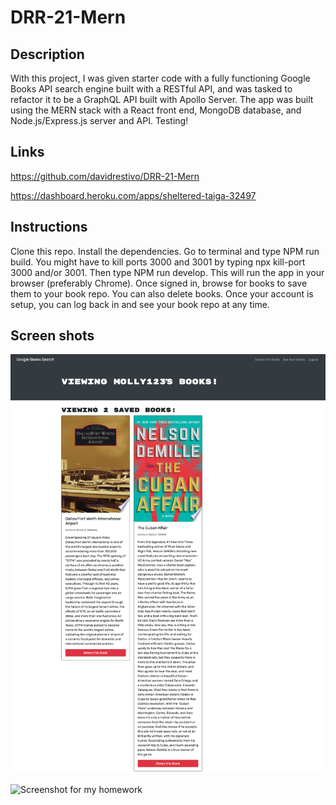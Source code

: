 # DRR-21-Mern

## Description

With this project, I was given starter code with a fully functioning Google Books API search engine built with a RESTful API, and was tasked to refactor it to be a GraphQL API built with Apollo Server. The app was built using the MERN stack with a React front end, MongoDB database, and Node.js/Express.js server and API. Testing!

## Links

https://github.com/davidrestivo/DRR-21-Mern

https://dashboard.heroku.com/apps/sheltered-taiga-32497

## Instructions

Clone this repo. Install the dependencies. Go to terminal and type NPM run build. You might have to kill ports 3000 and 3001 by typing npx kill-port 3000 and/or 3001. Then type NPM run develop. This will run the app in your browser (preferably Chrome). Once signed in, browse for books to save them to your book repo. You can also delete books. Once your account is setup, you can log back in and see your book repo at any time.

## Screen shots

![Screenshot for my homework](./assets/DRR-Mern-21-Saved_Books.png)

![Screenshot for my homework](./assets/DRR-Mern-21-Search-Books.png)



